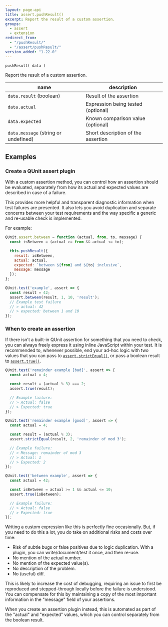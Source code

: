 ```yaml
---
layout: page-api
title: assert.pushResult()
excerpt: Report the result of a custom assertion.
groups:
  - assert
  - extension
redirect_from:
  - "/pushResult/"
  - "/assert/pushResult/"
version_added: "1.22.0"
---
```


`pushResult( data )`

Report the result of a custom assertion.

| name | description |
|------|-------------|
| `data.result` (boolean) | Result of the assertion |
| `data.actual` | Expression being tested (optional) |
| `data.expected` | Known comparison value (optional) |
| `data.message` (string or undefined) | Short description of the assertion |

## Examples

### Create a QUnit assert plugin

With a custom assertion method, you can control how an assertion should be evaluated, separately from how its actual and expected values are described in case of a failure.

This provides more helpful and transparent diagnostic information when test failures are presented. It also lets you avoid duplication and separate concerns between your test requirements and the way specific a generic and re-usable check is implemented.

For example:

```js
QUnit.assert.between = function (actual, from, to, message) {
  const isBetween = (actual >= from && actual <= to);

  this.pushResult({
    result: isBetween,
    actual: actual,
    expected: `between ${from} and ${to} inclusive`,
    message: message
  });
};

QUnit.test('example', assert => {
  const result = 42;
  assert.between(result, 1, 10, 'result');
  // Example test failure
  // > actual: 42
  // > expected: between 1 and 10
});
```

### When to create an assertion

If there isn't a built-in QUnit assertion for something that you need to check, you can always freely express it using inline JavaScript within your test. It is recommended to, whenever possible, end your ad-hoc logic with two values that you can pass to [`assert.strictEqual()`](./strictEqual.md), or pass a boolean result to [`assert.true()`](./true.md).

```js
QUnit.test('remainder example [bad]', assert => {
  const actual = 4;

  const result = (actual % 3) === 2;
  assert.true(result);

  // Example failure:
  // > Actual: false
  // > Expected: true
});

QUnit.test('remainder example [good]', assert => {
  const actual = 4;

  const result = (actual % 3);
  assert.strictEqual(result, 2, 'remainder of mod 3');

  // Example failure:
  // > Message: remainder of mod 3
  // > Actual: 1
  // > Expected: 2
});

QUnit.test('between example', assert => {
  const actual = 42;

  const isBetween = actual >= 1 && actual <= 10;
  assert.true(isBetween);

  // Example failure:
  // > Actual: false
  // > Expected: true
});
```

Writing a custom expression like this is perfectly fine occasionally. But, if you need to do this a lot, you do take on additional risks and costs over time:

* Risk of subtle bugs or false positives due to logic duplication.
  With a plugin, you can write/document/test it once, and then re-use.
* No mention of the actual number.
* No mention of the expected value(s).
* No description of the problem.
* No (useful) diff.

This is likely to increase the cost of debugging, requiring an issue to first be reproduced and stepped-through locally before the failure is understood. You can compensate for this by maintaining a copy of the most important information in the "message" field of your assertions.

When you create an assertion plugin instead, this is automated as part of the "actual" and "expected" values, which you can control separately from the boolean result.
